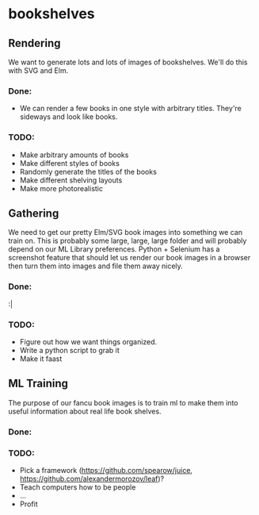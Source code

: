 # bookshelves

## Rendering
We want to generate lots and lots of images of bookshelves. We'll do this with SVG and Elm.
### Done:
- We can render a few books in one style with arbitrary titles. They're sideways and look like books.
### TODO: 
- Make arbitrary amounts of books
- Make different styles of books
- Randomly generate the titles of the books
- Make different shelving layouts 
- Make more photorealistic

## Gathering
We need to get our pretty Elm/SVG book images into something we can train on. This is probably some large, large, large folder 
and will probably depend on our ML Library preferences. Python + Selenium has a screenshot feature that should let us render 
our book images in a browser then turn them into images and file them away nicely. 
### Done:
:|
### TODO:
- Figure out how we want things organized.
- Write a python script to grab it
- Make it faast

## ML Training
The purpose of our fancu book images is to train ml to make them into useful information about real life book shelves. 
### Done: 
### TODO: 
- Pick a framework (https://github.com/spearow/juice, https://github.com/alexandermorozov/leaf)?
- Teach computers how to be people 
- ...
- Profit
